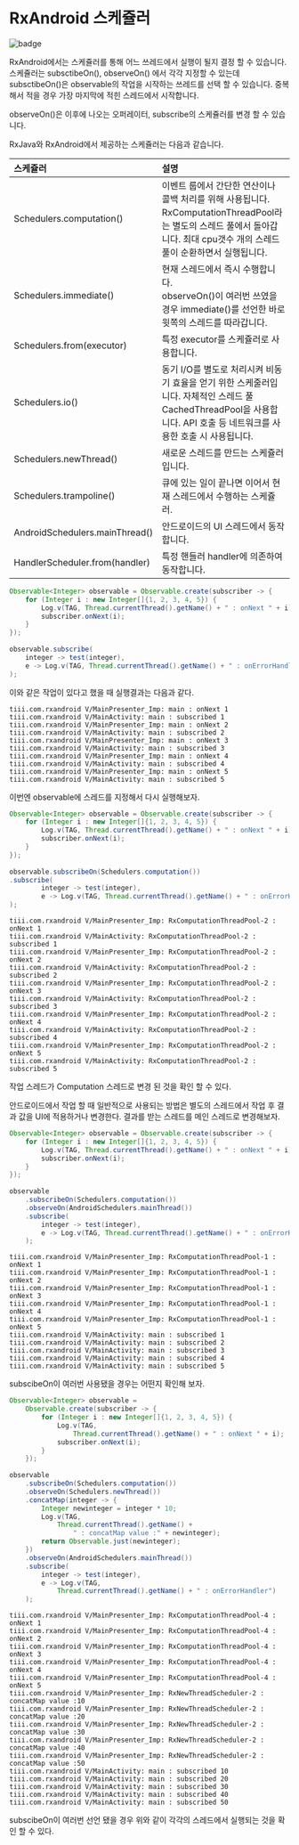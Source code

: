 RxAndroid 스케쥴러
=============

![badge](https://img.shields.io/badge/manasobi-RxAndroid-yellowgreen.svg?style=flat-square)

RxAndroid에서는 스케쥴러를 통해 어느 쓰레드에서 실행이 될지 결정 할 수 있습니다.<br>
스케쥴러는 subsctibeOn(), observeOn() 에서 각각 지정할 수 있는데 subsctibeOn()은 observable의 작업을 시작하는 쓰레드를 선택 할 수 있습니다.
중복해서 적을 경우 가장 마지막에 적힌 스레드에서 시작합니다.

observeOn()은 이후에 나오는 오퍼레이터, subscribe의 스케쥴러를 변경 할 수 있습니다.

RxJava와 RxAndroid에서 제공하는 스케쥴러는 다음과 같습니다.

| 스케쥴러 | 설명 |
|:---|:---|
| Schedulers.computation() | 이벤트 룹에서 간단한 연산이나 콜백 처리를 위해 사용됩니다. RxComputationThreadPool라는 별도의 스레드 풀에서 돌아갑니다. 최대 cpu갯수 개의 스레드 풀이 순환하면서 실행됩니다.|
| Schedulers.immediate() | 현재 스레드에서 즉시 수행합니다. <br>observeOn()이 여러번 쓰였을 경우 immediate()를 선언한 바로 윗쪽의 스레드를 따라갑니다.|
| Schedulers.from(executor) | 특정 executor를 스케쥴러로 사용합니다. |
| Schedulers.io() | 동기 I/O를 별도로 처리시켜 비동기 효율을 얻기 위한 스케줄러입니다. 자체적인 스레드 풀 CachedThreadPool을 사용합니다. API 호출 등 네트워크를 사용한 호출 시 사용됩니다. |
| Schedulers.newThread() | 새로운 스레드를 만드는 스케쥴러입니다. |
| Schedulers.trampoline() | 큐에 있는 일이 끝나면 이어서 현재 스레드에서 수행하는 스케쥴러. |
| AndroidSchedulers.mainThread() | 안드로이드의 UI 스레드에서 동작합니다. |
| HandlerScheduler.from(handler) | 특정 핸들러 handler에 의존하여 동작합니다. |

```java
Observable<Integer> observable = Observable.create(subscriber -> {
    for (Integer i : new Integer[]{1, 2, 3, 4, 5}) {
        Log.v(TAG, Thread.currentThread().getName() + " : onNext " + i);
        subscriber.onNext(i);
    }
});
 
observable.subscribe(
    integer -> test(integer), 
    e -> Log.v(TAG, Thread.currentThread().getName() + " : onErrorHandler")
);
```
이와 같은 작업이 있다고 했을 때 실행결과는 다음과 같다.

```
tiii.com.rxandroid V/MainPresenter_Imp: main : onNext 1
tiii.com.rxandroid V/MainActivity: main : subscribed 1
tiii.com.rxandroid V/MainPresenter_Imp: main : onNext 2
tiii.com.rxandroid V/MainActivity: main : subscribed 2
tiii.com.rxandroid V/MainPresenter_Imp: main : onNext 3
tiii.com.rxandroid V/MainActivity: main : subscribed 3
tiii.com.rxandroid V/MainPresenter_Imp: main : onNext 4
tiii.com.rxandroid V/MainActivity: main : subscribed 4
tiii.com.rxandroid V/MainPresenter_Imp: main : onNext 5
tiii.com.rxandroid V/MainActivity: main : subscribed 5
```

이번엔 observable에 스레드를 지정해서 다시 실행해보자.

```java
Observable<Integer> observable = Observable.create(subscriber -> {
    for (Integer i : new Integer[]{1, 2, 3, 4, 5}) {
        Log.v(TAG, Thread.currentThread().getName() + " : onNext " + i);
        subscriber.onNext(i);
    }
});
 
observable.subscribeOn(Schedulers.computation())
.subscribe(
        integer -> test(integer),
        e -> Log.v(TAG, Thread.currentThread().getName() + " : onErrorHandler")
);
```

```
tiii.com.rxandroid V/MainPresenter_Imp: RxComputationThreadPool-2 : onNext 1
tiii.com.rxandroid V/MainActivity: RxComputationThreadPool-2 : subscribed 1
tiii.com.rxandroid V/MainPresenter_Imp: RxComputationThreadPool-2 : onNext 2
tiii.com.rxandroid V/MainActivity: RxComputationThreadPool-2 : subscribed 2
tiii.com.rxandroid V/MainPresenter_Imp: RxComputationThreadPool-2 : onNext 3
tiii.com.rxandroid V/MainActivity: RxComputationThreadPool-2 : subscribed 3
tiii.com.rxandroid V/MainPresenter_Imp: RxComputationThreadPool-2 : onNext 4
tiii.com.rxandroid V/MainActivity: RxComputationThreadPool-2 : subscribed 4
tiii.com.rxandroid V/MainPresenter_Imp: RxComputationThreadPool-2 : onNext 5
tiii.com.rxandroid V/MainActivity: RxComputationThreadPool-2 : subscribed 5
```
작업 스레드가 Computation 스레드로 변경 된 것을 확인 할 수 있다.

안드로이드에서 작업 할 때 일반적으로 사용되는 방법은 별도의 스레드에서 작업 후 결과 값을 UI에 적용하거나 변경한다.
결과를 받는 스레드를 메인 스레드로 변경해보자.

```java
Observable<Integer> observable = Observable.create(subscriber -> {
    for (Integer i : new Integer[]{1, 2, 3, 4, 5}) {
        Log.v(TAG, Thread.currentThread().getName() + " : onNext " + i);
        subscriber.onNext(i);
    }
});
 
observable
    .subscribeOn(Schedulers.computation())
    .observeOn(AndroidSchedulers.mainThread())
    .subscribe(
        integer -> test(integer),
        e -> Log.v(TAG, Thread.currentThread().getName() + " : onErrorHandler")
    );    
```

```
tiii.com.rxandroid V/MainPresenter_Imp: RxComputationThreadPool-1 : onNext 1
tiii.com.rxandroid V/MainPresenter_Imp: RxComputationThreadPool-1 : onNext 2
tiii.com.rxandroid V/MainPresenter_Imp: RxComputationThreadPool-1 : onNext 3
tiii.com.rxandroid V/MainPresenter_Imp: RxComputationThreadPool-1 : onNext 4
tiii.com.rxandroid V/MainPresenter_Imp: RxComputationThreadPool-1 : onNext 5
tiii.com.rxandroid V/MainActivity: main : subscribed 1
tiii.com.rxandroid V/MainActivity: main : subscribed 2
tiii.com.rxandroid V/MainActivity: main : subscribed 3
tiii.com.rxandroid V/MainActivity: main : subscribed 4
tiii.com.rxandroid V/MainActivity: main : subscribed 5
```

subscibeOn이 여러번 사용됐을 경우는 어떤지 확인해 보자.

```java
Observable<Integer> observable = 
    Observable.create(subscriber -> {
        for (Integer i : new Integer[]{1, 2, 3, 4, 5}) {
            Log.v(TAG, 
                Thread.currentThread().getName() + " : onNext " + i);
            subscriber.onNext(i);
        }
    });
 
observable
    .subscribeOn(Schedulers.computation())   
    .observeOn(Schedulers.newThread())
    .concatMap(integer -> {
        Integer newinteger = integer * 10;
        Log.v(TAG, 
            Thread.currentThread().getName() + 
                " : concatMap value :" + newinteger);
        return Observable.just(newinteger);
    })
    .observeOn(AndroidSchedulers.mainThread())
    .subscribe(
        integer -> test(integer),
        e -> Log.v(TAG, 
            Thread.currentThread().getName() + " : onErrorHandler")
    );
```

```
tiii.com.rxandroid V/MainPresenter_Imp: RxComputationThreadPool-4 : onNext 1
tiii.com.rxandroid V/MainPresenter_Imp: RxComputationThreadPool-4 : onNext 2
tiii.com.rxandroid V/MainPresenter_Imp: RxComputationThreadPool-4 : onNext 3
tiii.com.rxandroid V/MainPresenter_Imp: RxComputationThreadPool-4 : onNext 4
tiii.com.rxandroid V/MainPresenter_Imp: RxComputationThreadPool-4 : onNext 5
tiii.com.rxandroid V/MainPresenter_Imp: RxNewThreadScheduler-2 : concatMap value :10
tiii.com.rxandroid V/MainPresenter_Imp: RxNewThreadScheduler-2 : concatMap value :20
tiii.com.rxandroid V/MainPresenter_Imp: RxNewThreadScheduler-2 : concatMap value :30
tiii.com.rxandroid V/MainPresenter_Imp: RxNewThreadScheduler-2 : concatMap value :40
tiii.com.rxandroid V/MainPresenter_Imp: RxNewThreadScheduler-2 : concatMap value :50
tiii.com.rxandroid V/MainActivity: main : subscribed 10
tiii.com.rxandroid V/MainActivity: main : subscribed 20
tiii.com.rxandroid V/MainActivity: main : subscribed 30
tiii.com.rxandroid V/MainActivity: main : subscribed 40
tiii.com.rxandroid V/MainActivity: main : subscribed 50
```

subscibeOn이 여러번 선언 됐을 경우 위와 같이 각각의 스레드에서 실행되는 것을 확인 할 수 있다.